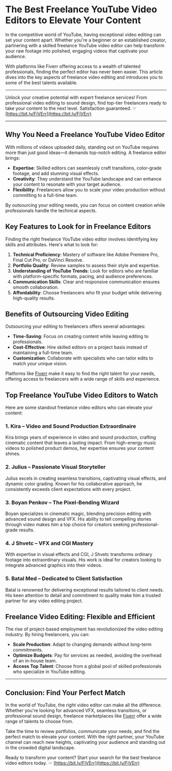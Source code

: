 # The Best Freelance YouTube Video Editors to Elevate Your Content

In the competitive world of YouTube, having exceptional video editing can set your content apart. Whether you're a beginner or an established creator, partnering with a skilled freelance YouTube video editor can help transform your raw footage into polished, engaging videos that captivate your audience.

With platforms like Fiverr offering access to a wealth of talented professionals, finding the perfect editor has never been easier. This article dives into the key aspects of freelance video editing and introduces you to some of the best talents available.

---

Unlock your creative potential with expert freelance services! From professional video editing to sound design, find top-tier freelancers ready to take your content to the next level. Satisfaction guaranteed. ☞ [https://bit.ly/FiVErr](https://bit.ly/FiVErr)

---

## Why You Need a Freelance YouTube Video Editor

With millions of videos uploaded daily, standing out on YouTube requires more than just good ideas—it demands top-notch editing. A freelance editor brings:

- **Expertise**: Skilled editors can seamlessly craft transitions, color-grade footage, and add stunning visual effects.
- **Creativity**: They understand the YouTube landscape and can enhance your content to resonate with your target audience.
- **Flexibility**: Freelancers allow you to scale your video production without committing to a full-time team.

By outsourcing your editing needs, you can focus on content creation while professionals handle the technical aspects.

## Key Features to Look for in Freelance Editors

Finding the right freelance YouTube video editor involves identifying key skills and attributes. Here's what to look for:

1. **Technical Proficiency**: Mastery of software like Adobe Premiere Pro, Final Cut Pro, or DaVinci Resolve.
2. **Portfolio Quality**: Review samples to assess their style and expertise.
3. **Understanding of YouTube Trends**: Look for editors who are familiar with platform-specific formats, pacing, and audience preferences.
4. **Communication Skills**: Clear and responsive communication ensures smooth collaboration.
5. **Affordability**: Choose freelancers who fit your budget while delivering high-quality results.

## Benefits of Outsourcing Video Editing

Outsourcing your editing to freelancers offers several advantages:

- **Time-Saving**: Focus on creating content while leaving editing to professionals.
- **Cost-Effective**: Hire skilled editors on a project basis instead of maintaining a full-time team.
- **Customization**: Collaborate with specialists who can tailor edits to match your unique vision.

Platforms like [Fiverr](https://bit.ly/FiVErr) make it easy to find the right talent for your needs, offering access to freelancers with a wide range of skills and experience.

## Top Freelance YouTube Video Editors to Watch

Here are some standout freelance video editors who can elevate your content:

### 1. **Kira – Video and Sound Production Extraordinaire**
Kira brings years of experience in video and sound production, crafting cinematic content that leaves a lasting impact. From high-energy music videos to polished product demos, her expertise ensures your content shines.

### 2. **Julius – Passionate Visual Storyteller**
Julius excels in creating seamless transitions, captivating visual effects, and dynamic color grading. Known for his collaborative approach, he consistently exceeds client expectations with every project.

### 3. **Boyan Penkov – The Pixel-Bending Wizard**
Boyan specializes in cinematic magic, blending precision editing with advanced sound design and VFX. His ability to tell compelling stories through video makes him a top choice for creators seeking professional-grade results.

### 4. **J Shvetc – VFX and CGI Mastery**
With expertise in visual effects and CGI, J Shvetc transforms ordinary footage into extraordinary visuals. His work is ideal for creators looking to integrate advanced graphics into their videos.

### 5. **Batal Med – Dedicated to Client Satisfaction**
Batal is renowned for delivering exceptional results tailored to client needs. His keen attention to detail and commitment to quality make him a trusted partner for any video editing project.

## Freelance Video Editing: Flexible and Efficient

The rise of project-based employment has revolutionized the video editing industry. By hiring freelancers, you can:

- **Scale Production**: Adapt to changing demands without long-term commitments.
- **Optimize Budgets**: Pay for services as needed, avoiding the overhead of an in-house team.
- **Access Top Talent**: Choose from a global pool of skilled professionals who specialize in YouTube editing.

---

## Conclusion: Find Your Perfect Match

In the world of YouTube, the right video editor can make all the difference. Whether you're looking for advanced VFX, seamless transitions, or professional sound design, freelance marketplaces like [Fiverr](https://bit.ly/FiVErr) offer a wide range of talents to choose from.

Take the time to review portfolios, communicate your needs, and find the perfect match to elevate your content. With the right partner, your YouTube channel can reach new heights, captivating your audience and standing out in the crowded digital landscape.

Ready to transform your content? Start your search for the best freelance video editors today. ☞ [https://bit.ly/FiVErr](https://bit.ly/FiVErr)

